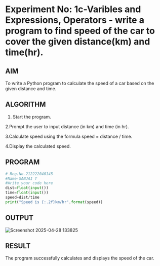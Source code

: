# Experiment No: 1c-Varibles and Expressions, Operators - write a program to find speed of the car to cover the given distance(km) and time(hr).
## AIM
To write a Python program to calculate the speed of a car based on the given distance and time.

## ALGORITHM
1. Start the program.

2.Prompt the user to input distance (in km) and time (in hr).

3.Calculate speed using the formula speed = distance / time.

4.Display the calculated speed.
## PROGRAM
```python
# Reg.No-212222040145
#Name-SANJAI T
#Write your code here
dist=float(input())
time=float(input())
speed=dist/time
print("Speed is {:.2f}km/hr".format(speed))

```

## OUTPUT
![Screenshot 2025-04-28 133825](https://github.com/user-attachments/assets/94c3d566-75dc-48a0-8e78-92fe5985ec55)


## RESULT
The program successfully calculates and displays the speed of the car.
